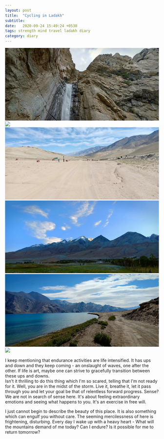 ```yaml
---
layout: post
title:  "Cycling in Ladakh"
subtitle: 
date:   2020-09-24 15:49:24 +0530
tags: strength mind travel ladakh diary
category: diary
---
```


![](/assets/images/ladakh-cycling1.jpg)
![](/assets/images/ladakh-cycling2.jpg)
![](/assets/images/ladakh-cycling3.jpg)
![](/assets/images/ladakh-cycling4.jpg)
![](/assets/images/ladakh-cycling5.jpg)
![](/assets/images/ladakh-cycling6.jpg)

I keep mentioning that endurance activities are life intensified. It has ups and down and they keep coming - an onslaught of waves, one after the other. If life is art, maybe one can strive to gracefully transition between these ups and downs.  
Isn't it thrilling to do this thing which I'm so scared, telling that I'm not ready for it. Well, you are in the midst of the storm. Live it, breathe it, let it pass through you and let your goal be that of relentless forward progress. Sense? We are not in search of sense here. It's about feeling extraordinary emotions and seeing what happens to you. It's an exercise in free will.  

I just cannot begin to describe the beauty of this place. It is also something which can engulf you without care. The seeming mercilessness of here is frightening, disturbing. Every day I wake up with a heavy heart - What will the mountains demand of me today? Can I endure? Is it possible for me to return tomorrow?
